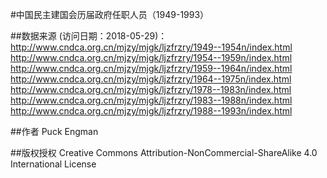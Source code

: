 #中国民主建国会历届政府任职人员（1949-1993）

##数据来源 (访问日期：2018-05-29)：
http://www.cndca.org.cn/mjzy/mjgk/ljzfrzry/1949--1954n/index.html
http://www.cndca.org.cn/mjzy/mjgk/ljzfrzry/1954--1959n/index.html
http://www.cndca.org.cn/mjzy/mjgk/ljzfrzry/1959--1964n/index.html
http://www.cndca.org.cn/mjzy/mjgk/ljzfrzry/1964--1975n/index.html
http://www.cndca.org.cn/mjzy/mjgk/ljzfrzry/1978--1983n/index.html
http://www.cndca.org.cn/mjzy/mjgk/ljzfrzry/1983--1988n/index.html
http://www.cndca.org.cn/mjzy/mjgk/ljzfrzry/1988--1993n/index.html

##作者
Puck Engman

##版权授权
Creative Commons Attribution-NonCommercial-ShareAlike 4.0 International License

